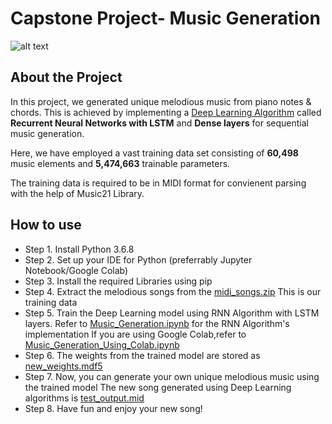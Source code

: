 **<h1>Capstone Project- Music Generation</h1>**


![alt text](https://data.whicdn.com/images/139175288/original.jpg)

**<h2>About the Project</h2>**

In this project, we generated unique melodious music from piano notes & chords. This is achieved by implementing a [Deep Learning Algorithm](https://towardsdatascience.com/what-is-deep-learning-and-how-does-it-work-2ce44bb692ac) called **Recurrent Neural Networks with LSTM** and
**Dense layers** for sequential music generation.
  
Here, we have employed a vast training data set consisting of **60,498** music
elements and **5,474,663** trainable parameters. 

The training data is required to be in MIDI format for convienent parsing with the help of Music21 Library.



**<h2>How to use</h2>**

- Step 1. Install Python 3.6.8 
- Step 2. Set up your IDE for Python (preferrably Jupyter Notebook/Google Colab)
- Step 3. Install the required Libraries using pip
- Step 4. Extract the melodious songs from the [midi_songs.zip](https://github.com/ShubhikaBhardwaj/Machine-Learning-Algorithm/blob/master/Capstone%20Project-%20Music%20Generation/midi_songs.zip) This is our training data
- Step 5. Train the Deep Learning model using RNN Algorithm with LSTM layers. 
          Refer to [Music_Generation.ipynb](https://github.com/ShubhikaBhardwaj/Machine-Learning-Algorithm/blob/master/Capstone%20Project-%20Music%20Generation/Music%20Generation.ipynb) for the RNN Algorithm's implementation
          If you are using Google Colab,refer to [Music_Generation_Using_Colab.ipynb](https://github.com/ShubhikaBhardwaj/Machine-Learning-Algorithm/blob/master/Capstone%20Project-%20Music%20Generation/Music_Generation_Using_Colab.ipynb)
- Step 6. The weights from the trained model are stored as [new_weights.mdf5](https://github.com/ShubhikaBhardwaj/Machine-Learning-Algorithm/blob/master/Capstone%20Project-%20Music%20Generation/new_weights.hdf5)
- Step 7. Now, you can generate your own unique melodious music using the trained model
          The new song generated using Deep Learning algorithms is [test_output.mid](https://github.com/ShubhikaBhardwaj/Machine-Learning-Algorithm/blob/master/Capstone%20Project-%20Music%20Generation/test_output.mid)
- Step 8. Have fun and enjoy your new song! 
         

